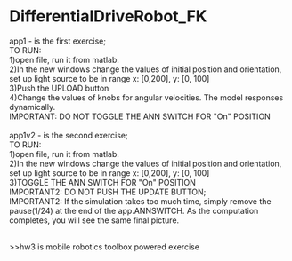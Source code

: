# DifferentialDriveRobot_FK
app1 - is the first exercise;<br/>
TO RUN:<br/> 
1)open file, run it from matlab.<br/> 
2)In the new windows change the values of initial position and orientation, set up light source to be in range x: [0,200], y: [0, 100]<br/>
3)Push the UPLOAD button<br/>
4)Change the values of knobs for angular velocities. The model responses dynamically.<br/>
IMPORTANT: DO NOT TOGGLE THE ANN SWITCH FOR "On" POSITION<br/>
<br/>
app1v2 - is the second exercise;<br/>
TO RUN:<br/>
1)open file, run it from matlab.<br/> 
2)In the new windows change the values of initial position and orientation, set up light source to be in range x: [0,200], y: [0, 100]<br/>
3)TOGGLE THE ANN SWITCH FOR "On" POSITION<br/> 
IMPORTANT2: DO NOT PUSH THE UPDATE BUTTON;<br/>
IMPORTANT2: If the simulation takes too much time, simply remove the pause(1/24) at the end of the app.ANNSWITCH. As the computation completes, you will see the same final picture.

<br/>
>>hw3 is mobile robotics toolbox powered exercise
